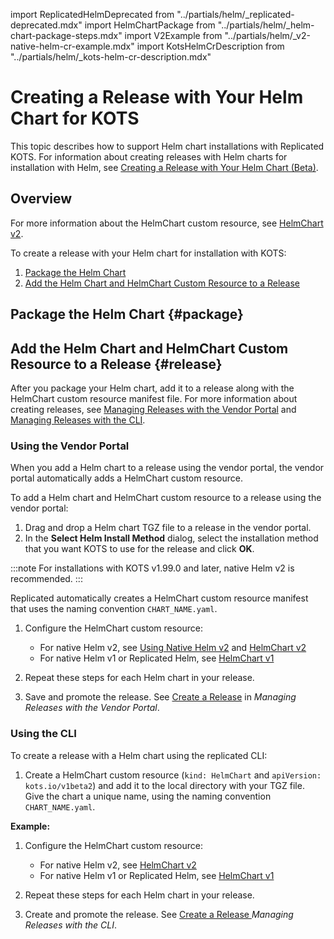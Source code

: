 import ReplicatedHelmDeprecated from "../partials/helm/_replicated-deprecated.mdx"
import HelmChartPackage from "../partials/helm/_helm-chart-package-steps.mdx"
import V2Example from "../partials/helm/_v2-native-helm-cr-example.mdx"
import KotsHelmCrDescription from "../partials/helm/_kots-helm-cr-description.mdx"

# Creating a Release with Your Helm Chart for KOTS

This topic describes how to support Helm chart installations with Replicated KOTS. For information about creating releases with Helm charts for installation with Helm, see [Creating a Release with Your Helm Chart (Beta)](helm-install-release).

## Overview

<KotsHelmCrDescription/>

For more information about the HelmChart custom resource, see [HelmChart v2](/reference/custom-resource-helmchart-v2).

To create a release with your Helm chart for installation with KOTS:
1. [Package the Helm Chart](#package)
1. [Add the Helm Chart and HelmChart Custom Resource to a Release](#release)

## Package the Helm Chart {#package}

<HelmChartPackage/>

## Add the Helm Chart and HelmChart Custom Resource to a Release {#release}

After you package your Helm chart, add it to a release along with the HelmChart custom resource manifest file. For more information about creating releases, see [Managing Releases with the Vendor Portal](releases-creating-releases) and [Managing Releases with the CLI](releases-creating-cli).

### Using the Vendor Portal

When you add a Helm chart to a release using the vendor portal, the vendor portal automatically adds a HelmChart custom resource.

To add a Helm chart and HelmChart custom resource to a release using the vendor portal:

1. Drag and drop a Helm chart TGZ file to a release in the vendor portal. 
1. In the **Select Helm Install Method** dialog, select the installation method that you want KOTS to use for the release and click **OK**. 

  :::note
  For installations with KOTS v1.99.0 and later, native Helm v2 is recommended.
  :::

  Replicated automatically creates a HelmChart custom resource manifest that uses the naming convention `CHART_NAME.yaml`.

1. Configure the HelmChart custom resource:
   * For native Helm v2, see [Using Native Helm v2](helm-native-v2-using) and [HelmChart v2](/reference/custom-resource-helmchart-v2)
   * For native Helm v1 or Replicated Helm, see [HelmChart v1](/reference/custom-resource-helmchart)

1. Repeat these steps for each Helm chart in your release.

1. Save and promote the release. See [Create a Release](releases-creating-releases#create-a-release) in _Managing Releases with the Vendor Portal_.

### Using the CLI

To create a release with a Helm chart using the replicated CLI:
  
1. Create a HelmChart custom resource (`kind: HelmChart` and `apiVersion: kots.io/v1beta2`) and add it to the local directory with your TGZ file. Give the chart a unique name, using the naming convention `CHART_NAME.yaml`.

  **Example:**
      
  <V2Example/>

1. Configure the HelmChart custom resource:
   * For native Helm v2, see [HelmChart v2](/reference/custom-resource-helmchart-v2)
   * For native Helm v1 or Replicated Helm, see [HelmChart v1](/reference/custom-resource-helmchart)

1. Repeat these steps for each Helm chart in your release.

1. Create and promote the release. See [Create a Release ](releases-creating-cli#create-a-release) _Managing Releases with the CLI_.